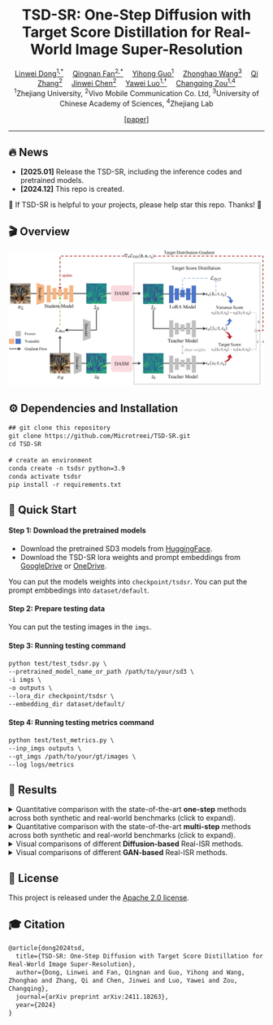<div align="center">


<h1>TSD-SR: One-Step Diffusion with Target Score Distillation for Real-World Image Super-Resolution</h1>

<div>
    <a href='https://github.com/Microtreei' target='_blank'>Linwei Dong<sup>1,*</sup></a>&emsp;
    <a href='https://fqnchina.github.io/' target='_blank'>Qingnan Fan<sup>2,*</sup></a>&emsp;
    <a href='https://github.com/Sun-Made-By-Yi' target='_blank'>Yihong Guo<sup>1</sup></a>&emsp;
    <a href='https://github.com/Wzh10032' target='_blank'>Zhonghao Wang<sup>3</sup></a>&emsp;
    <a href='https://qzhang-cv.github.io/' target='_blank'>Qi Zhang<sup>2</sup></a>&emsp;
    <a href='https://scholar.google.com/citations?hl=zh-CN&user=Pcsml4oAAAAJ' target='_blank'>Jinwei Chen<sup>2</sup></a>&emsp;
    <a href='https://scholar.google.com/citations?user=pnVwaGsAAAAJ&hl=en' target='_blank'>Yawei Luo<sup>1,†</sup></a>&emsp;
    <a href='https://scholar.google.com/citations?user=kj5HiGgAAAAJ&hl=en' target='_blank'>Changqing Zou<sup>1,4 </sup></a>
</div>
<div>
    <sup>1</sup>Zhejiang University, <sup>2</sup>Vivo Mobile Communication Co. Ltd, <sup>3</sup>University of Chinese Academy of Sciences,  <sup>4</sup>Zhejiang Lab 
</div>

[[paper]](https://arxiv.org/abs/2411.18263)

---

</div> 

## 🔥 <a name="news"></a>News
- **[2025.01]** Release the TSD-SR, including the inference codes and pretrained models.
- **[2024.12]** This repo is created.

:hugs: If TSD-SR is helpful to your projects, please help star this repo. Thanks! :hugs:

## 🎬 <a name="overview"></a>Overview
![overview](assets/pipeline.png)

## ⚙️ Dependencies and Installation
```
## git clone this repository
git clone https://github.com/Microtreei/TSD-SR.git
cd TSD-SR

# create an environment 
conda create -n tsdsr python=3.9
conda activate tsdsr
pip install -r requirements.txt
```

## 🚀 <a name="start"></a>Quick Start
#### Step 1: Download the pretrained models
- Download the pretrained SD3 models from [HuggingFace](https://huggingface.co/stabilityai/stable-diffusion-3-medium-diffusers/tree/main).
- Download the TSD-SR lora weights and prompt embeddings from [GoogleDrive](https://drive.google.com/drive/folders/1XJY9Qxhz0mqjTtgDXr07oFy9eJr8jphI?usp=drive_link) or [OneDrive](https://1drv.ms/f/c/d75249b59f444489/EsQQ2LLXp7pHsYMBVubgcsYBvEQXMmcNXGnz695odCGByQ?e=cRTmOX).

You can put the models weights into `checkpoint/tsdsr`.
You can put the prompt embbedings into `dataset/default`.

#### Step 2: Prepare testing data
You can put the testing images in the `imgs`.

#### Step 3: Running testing command
```
python test/test_tsdsr.py \
--pretrained_model_name_or_path /path/to/your/sd3 \
-i imgs \
-o outputs \
--lora_dir checkpoint/tsdsr \
--embedding_dir dataset/default/ 
```

#### Step 4: Running testing metrics command
```
python test/test_metrics.py \
--inp_imgs outputs \
--gt_imgs /path/to/your/gt/images \
--log logs/metrics
```

## <a name="results"></a>🔎 Results
<details>
    <summary> Quantitative comparison with the state-of-the-art <b>one-step</b> methods across both synthetic and real-world benchmarks (click to expand). </summary>
    <p align="center">
    <img width="900" src="assets/one_step.png">
    </p>
</details>

<details>
    <summary> Quantitative comparison with the state-of-the-art <b>multi-step</b> methods across both synthetic and real-world benchmarks (click to expand). </summary>
    <p align="center">
    <img width="900" src="assets/multi_step.png">
    </p>
</details>

<details>
    <summary> Visual comparisons of different <b>Diffusion-based</b> Real-ISR methods. </summary>
    <p align="center">
    <img width="900" src="assets/visualization1.png">
    </p>
    <p align="center">
    <img width="900" src="assets/visualization2.png">
    </p>
    <p align="center">
    <img width="900" src="assets/visualization3.png">
    </p>
    <p align="center">
    <img width="900" src="assets/visualization4.png">
    </p>
    <p align="center">
    <img width="900" src="assets/visualization5.png">
    </p>
    <p align="center">
    <img width="900" src="assets/visualization6.png">
    </p>
</details>

<details>
    <summary> Visual comparisons of different <b>GAN-based</b> Real-ISR methods. </summary>
    <p align="center">
    <img width="900" src="assets/visualization-gan1.png">
    </p>
    <p align="center">
    <img width="900" src="assets/visualization-gan2.png">
    </p>
</details>



## 🎫 <a name="license"></a>License
This project is released under the [Apache 2.0 license](LICENSE).

## <a name="citation"></a>🎓 Citation


```
@article{dong2024tsd,
  title={TSD-SR: One-Step Diffusion with Target Score Distillation for Real-World Image Super-Resolution},
  author={Dong, Linwei and Fan, Qingnan and Guo, Yihong and Wang, Zhonghao and Zhang, Qi and Chen, Jinwei and Luo, Yawei and Zou, Changqing},
  journal={arXiv preprint arXiv:2411.18263},
  year={2024}
}
```
